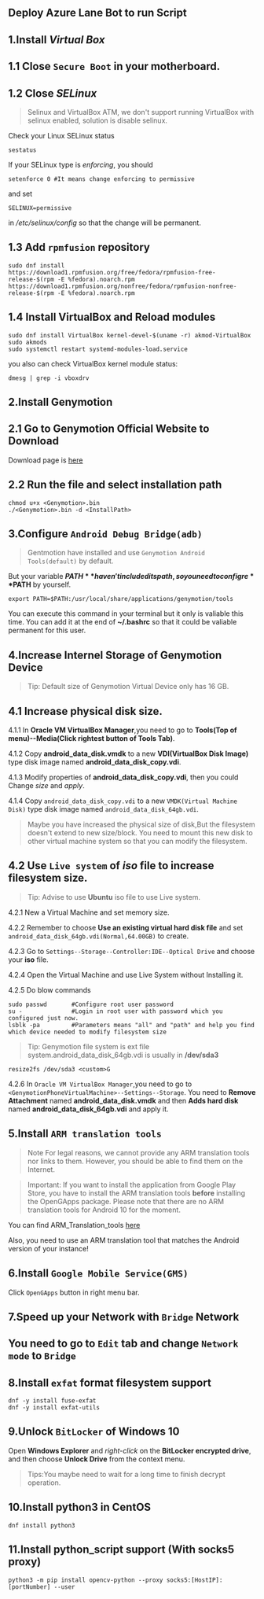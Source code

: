 ## Deploy Azure Lane Bot to run Script

## 1.Install *Virtual Box*

## 1.1 Close `Secure Boot` in your motherboard.

## 1.2 Close ***SELinux***

>Selinux and VirtualBox
ATM, we don't support running VirtualBox with selinux enabled, solution is disable selinux.

Check your Linux SELinux status

```
sestatus
```

If your SELinux type is *enforcing*, you should

```
setenforce 0 #It means change enforcing to permissive
```
and set 
```
SELINUX=permissive
```
in */etc/selinux/config* so that the change will be permanent.

## 1.3 Add `rpmfusion` repository

```
sudo dnf install https://download1.rpmfusion.org/free/fedora/rpmfusion-free-release-$(rpm -E %fedora).noarch.rpm https://download1.rpmfusion.org/nonfree/fedora/rpmfusion-nonfree-release-$(rpm -E %fedora).noarch.rpm
```

## 1.4 Install VirtualBox and Reload modules
```
sudo dnf install VirtualBox kernel-devel-$(uname -r) akmod-VirtualBox
sudo akmods
sudo systemctl restart systemd-modules-load.service
```

you also can check VirtualBox kernel module status:
```
dmesg | grep -i vboxdrv
```

## 2.Install Genymotion

## 2.1 Go to Genymotion Official Website to Download

Download page is [here](https://www.genymotion.com/download/)

## 2.2 Run the file and select installation path

```
chmod u+x <Genymotion>.bin
./<Genymotion>.bin -d <InstallPath>
```

## 3.Configure `Android Debug Bridge(adb)`

>Gentmotion have installed and use `Genymotion Android Tools(default)` by default.

But your variable **$PATH** haven't included its path, so you need to configre **$PATH** by yourself.

```
export PATH=$PATH:/usr/local/share/applications/genymotion/tools
```

You can execute this command in your terminal but it only is valiable this time. You can add it at the end of **~/.bashrc** so that it could be valiable permanent for this user.

## 4.Increase Internel Storage of Genymotion Device

>Tip: Default size of Genymotion Virtual Device only has 16 GB. 

## 4.1 Increase physical disk size.

4.1.1 In **Oracle VM VirtualBox Manager**,you need to go to **Tools(Top of menu)--Media(Click rightest button of Tools Tab)**.

4.1.2 Copy **android_data_disk.vmdk** to a new **VDI(VirtualBox Disk Image)** type disk image named **android_data_disk_copy.vdi**.

4.1.3 Modify properties of **android_data_disk_copy.vdi**, then you could Change *size* and *apply*.

4.1.4 Copy `android_data_disk_copy.vdi` to a new `VMDK(Virtual Machine Disk)` type disk image named `android_data_disk_64gb.vdi`.

>Maybe you have increased the physical size of disk,But the filesystem doesn't extend to new size/block. You need to mount this new disk to other virtual machine system so that you can modify the filesystem.

## 4.2 Use `Live system` of *iso* file to increase filesystem size.

>Tip: Advise to use **Ubuntu** iso file to use Live system. 

4.2.1 New a Virtual Machine and set memory size.

4.2.2 Remember to choose **Use an existing virtual hard disk file** and set `android_data_disk_64gb.vdi(Normal,64.00GB)` to create.

4.2.3 Go to `Settings--Storage--Controller:IDE--Optical Drive` and choose your **iso** file.

4.2.4 Open the Virtual Machine and use Live System without Installing it.

4.2.5 Do blow commands

```
sudo passwd       #Configure root user password
su -              #Login in root user with password which you configured just now.
lsblk -pa         #Parameters means "all" and "path" and help you find which device needed to modify filesystem size
```

>Tip: Genymotion file system is ext file system.android_data_disk_64gb.vdi is usually in **/dev/sda3**

```
resize2fs /dev/sda3 <custom>G
```

4.2.6 In `Oracle VM VirtualBox Manager`,you need to go to `<GenymotionPhoneVirtualMachine>--Settings--Storage`. You need to **Remove Attachment** named **android_data_disk.vmdk** and then **Adds hard disk** named **android_data_disk_64gb.vdi** and apply it.

## 5.Install `ARM translation tools`

>Note
For legal reasons, we cannot provide any ARM translation tools nor links to them. However, you should be able to find them on the Internet.

>Important: 
If you want to install the application from Google Play Store, you have to install the ARM translation tools **before** installing the OpenGApps package.
Please note that there are no ARM translation tools for Android 10 for the moment.

You can find ARM_Translation_tools [here](https://github.com/m9rco/Genymotion_ARM_Translation)

Also, you need to use an ARM translation tool that matches the Android version of your instance!

## 6.Install `Google Mobile Service(GMS)`

Click `OpenGApps` button in right menu bar.

## 7.Speed up your Network with `Bridge` Network

## You need to go to `Edit` tab and change `Network mode` to `Bridge` 

## 8.Install `exfat` format filesystem support

```
dnf -y install fuse-exfat
dnf -y install exfat-utils
```

## 9.Unlock `BitLocker` of Windows 10

Open **Windows Explorer** and *right-click* on the **BitLocker encrypted drive**, and then choose **Unlock Drive** from the context menu.
>Tips:You maybe need to wait for a long time to finish decrypt operation.

## 10.Install python3 in CentOS

```
dnf install python3
```

## 11.Install python_script support (With socks5 proxy)

```
python3 -m pip install opencv-python --proxy socks5:[HostIP]:[portNumber] --user
```
